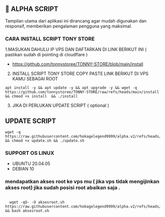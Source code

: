 ## 🚀 ALPHA SCRIPT

Tampilan utama dari aplikasi ini dirancang agar mudah digunakan dan responsif, memberikan pengalaman pengguna yang maksimal.


### CARA INSTALL SCRIPT TONY STORE

1.MASUKAN DAHULU IP VPS DAN DAFTARKAN DI LINK BERIKUT INI ( pastikan sudah di pointing di cloudflare )

- https://github.com/tonnystoree/TONNY-STORE/blob/main/install

2. INSTALL SCRIPT TONY STORE COPY PASTE LINK BERIKUT DI VPS KAMU SEBAGAI ROOT

```
apt install -y && apt update -y && apt upgrade -y && wget -q https://github.com/tonnystoree/TONNY-STORE/raw/refs/heads/main/install && chmod +x install  && ./install 
```

3. JIKA DI PERLUKAN UPDATE SCRIPT ( optional )

## UPDATE SCRIPT
```
wget -q https://raw.githubusercontent.com/hokagelegend9999/alpha.v2/refs/heads/main/update.sh && chmod +x update.sh && ./update.sh
```

### SUPPORT OS LINUX
- UBUNTU 20.04.05
- DEBIAN 10


### mendapatkan akses root ke vps mu ( jika vps tidak mengijinkan akses root) jika sudah posisi root abaikan saja .

``````

  wget -qO- -O aksesroot.sh https://raw.githubusercontent.com/hokagelegend9999/alpha.v2/refs/heads/main/aksesroot.sh && bash aksesroot.sh

```````

